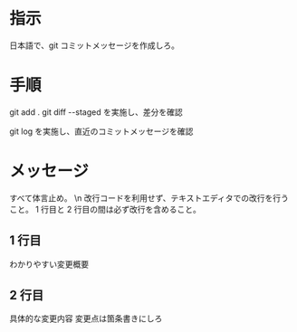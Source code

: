 # 指示

日本語で、git コミットメッセージを作成しろ。

# 手順

git add .
git diff --staged を実施し、差分を確認

git log を実施し、直近のコミットメッセージを確認

# メッセージ

すべて体言止め。
\n 改行コードを利用せず、テキストエディタでの改行を行うこと。
1 行目と 2 行目の間は必ず改行を含めること。

## 1 行目

わかりやすい変更概要

## 2 行目

具体的な変更内容
変更点は箇条書きにしろ
